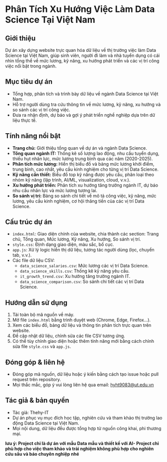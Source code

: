
# Phân Tích Xu Hướng Việc Làm Data Science Tại Việt Nam

## Giới thiệu
Dự án xây dựng website trực quan hóa dữ liệu về thị trường việc làm Data Science tại Việt Nam, giúp sinh viên, người đi làm và nhà tuyển dụng có cái nhìn tổng thể về mức lương, kỹ năng, xu hướng phát triển và các vị trí công việc nổi bật trong ngành.

## Mục tiêu dự án
- Tổng hợp, phân tích và trình bày dữ liệu về ngành Data Science tại Việt Nam.
- Hỗ trợ người dùng tra cứu thông tin về mức lương, kỹ năng, xu hướng và so sánh các vị trí công việc.
- Đưa ra nhận định, dự báo và gợi ý phát triển nghề nghiệp dựa trên dữ liệu thực tế.

## Tính năng nổi bật
- **Trang chủ:** Giới thiệu tổng quan về dự án và ngành Data Science.
- **Tổng quan ngành IT:** Thống kê số lượng lao động, nhu cầu tuyển dụng, thiếu hụt nhân lực, mức lương trung bình qua các năm (2020-2025).
- **Phân tích mức lương:** Hiển thị biểu đồ và bảng mức lương khởi điểm, trung bình, cao nhất, yêu cầu kinh nghiệm cho từng vị trí Data Science.
- **Kỹ năng cần thiết:** Biểu đồ top kỹ năng được yêu cầu, phân loại theo nhóm kỹ năng (lập trình, AI/ML, visualization, cloud, v.v.).
- **Xu hướng phát triển:** Phân tích xu hướng tăng trưởng ngành IT, dự báo nhu cầu nhân lực và mức lương tương lai.
- **So sánh vị trí:** Bảng so sánh chi tiết về mô tả công việc, kỹ năng, mức lương, yêu cầu kinh nghiệm, cơ hội thăng tiến của các vị trí Data Science.

## Cấu trúc dự án
- `index.html`: Giao diện chính của website, chia thành các section: Trang chủ, Tổng quan, Mức lương, Kỹ năng, Xu hướng, So sánh vị trí.
- `style.css`: Định dạng giao diện, màu sắc, bố cục.
- `app.js`: Xử lý logic hiển thị dữ liệu, tương tác người dùng (lọc, chuyển tab, v.v.).
- Các file dữ liệu CSV:
  - `data_science_salaries.csv`: Mức lương các vị trí Data Science.
  - `data_science_skills.csv`: Thống kê kỹ năng yêu cầu.
  - `it_growth_trend.csv`: Xu hướng tăng trưởng ngành IT.
  - `data_science_comparison.csv`: So sánh chi tiết các vị trí Data Science.

## Hướng dẫn sử dụng
1. Tải toàn bộ mã nguồn về máy.
2. Mở file `index.html` bằng trình duyệt web (Chrome, Edge, Firefox...).
3. Xem các biểu đồ, bảng dữ liệu và thông tin phân tích trực quan trên website.
4. Để cập nhật dữ liệu, chỉnh sửa các file CSV tương ứng.
5. Có thể tùy chỉnh giao diện hoặc thêm tính năng mới bằng cách chỉnh sửa file `style.css` và `app.js`.

## Đóng góp & liên hệ
- Đóng góp mã nguồn, dữ liệu hoặc ý kiến bằng cách tạo issue hoặc pull request trên repository.
- Mọi thắc mắc, góp ý vui lòng liên hệ qua email: hyht9083@ut.edu.vn

## Tác giả & bản quyền
- Tác giả: Thehy-IT
- Dự án phục vụ mục đích học tập, nghiên cứu và tham khảo thị trường lao động Data Science tại Việt Nam.
- Mọi nội dung, dữ liệu đều được tổng hợp từ nguồn công khai, phi thương mại.

**lưu ý: Project chỉ là dự án với mẫu Data mẫu và thiết kế với AI- Project chỉ phù hợp cho việc tham khảo và trải nghiệm không phù hợp cho nghiên cứu sâu và báo chuyên nghiệp nhé**